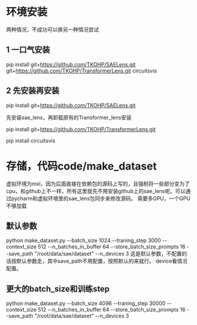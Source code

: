 # 环境安装
两种情况，不成功可以换另一种情况尝试
## 1 一口气安装
pip install git+https://github.com/TKOHP/SAELens.git git+https://github.com/TKOHP/TransformerLens.git circuitsvis
## 2 先安装再安装
pip install git+https://github.com/TKOHP/SAELens.git

先安装sae_lens，再卸载原有的Transformer_lens安装

pip install git+https://github.com/TKOHP/TransformerLens.git 

pip install circuitsvis

# 存储，代码code/make_dataset
虚拟环境为mxl，因为后面直接在依赖包的源码上写的，且强制将一些部分变为了cpu，和github上不一样，所有这里就先不用安装github上的sae_lens呢。可以通过pycharm和虚拟环境里的sae_lens包同步来修改源码。
需要多GPU，一个GPU不够加载
## 默认参数
python make_dataset.py --batch_size 1024 --traning_step 3000 --context_size 512 --n_batches_in_buffer 64 --store_batch_size_prompts 16 --save_path "/root/data/sae/dataset" --n_devices 3
这是默认参数，不配置的话按默认参数走，其中save_path不用配置，按照默认的来就行。
device看情况配置。
## 更大的batch_size和训练step
python make_dataset.py --batch_size 4096 --traning_step 30000 --context_size 512 --n_batches_in_buffer 64 --store_batch_size_prompts 16 --save_path "/root/data/sae/dataset" --n_devices 3